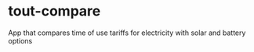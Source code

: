 # tout-compare
App that compares time of use tariffs for electricity with solar and battery options
